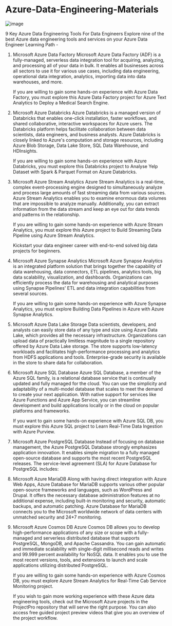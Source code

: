 # Azure-Data-Engineering-Materials

![image](https://github.com/user-attachments/assets/01f12963-c8a3-42bb-8e87-5cf6e45e34f0)


9 Key Azure Data Engineering Tools For Data Engineers 
Explore nine of the best Azure data engineering tools and services on your Azure Data Engineer Learning Path - 

1. Microsoft Azure Data Factory
      Microsoft Azure Data Factory (ADF) is a fully-managed, serverless data integration tool for acquiring, analyzing, and processing all of your data in bulk. It enables all businesses across all sectors to use it for various use cases, including data engineering, operational data integration, analytics, importing data into data warehouses, and more.
      
      If you are willing to gain some hands-on experience with Azure Data Factory, you must explore this Azure Data Factory project for Azure Text Analytics to Deploy a Medical Search Engine.

2. Microsoft Azure Databricks
      Azure Databricks is a managed version of Databricks that enables one-click installation, faster workflows, and shared collaborative, interactive workspaces for Azure users. The Databricks platform helps facilitate collaboration between data scientists, data engineers, and business analysts. Azure Databricks is closely linked to Azure's computation and storage resources, including Azure Blob Storage, Data Lake Store, SQL Data Warehouse, and HDInsights. 

      If you are willing to gain some hands-on experience with Azure Databricks, you must explore this Databricks project to Analyse Yelp Dataset with Spark & Parquet Format on Azure Databricks.

3. Microsoft Azure Stream Analytics
      Azure Stream Analytics is a real-time, complex event-processing engine designed to simultaneously analyze and process large amounts of fast streaming data from various sources. Azure Stream Analytics enables you to examine enormous data volumes that are impossible to analyze manually. Additionally, you can extract information from the data stream and keep an eye out for data trends and patterns in the relationship.
      
      If you are willing to gain some hands-on experience with Azure Stream Analytics, you must explore this Azure project to Build Streaming Data Pipeline using Azure Stream Analytics.
      
      Kickstart your data engineer career with end-to-end solved big data projects for beginners.

4. Microsoft Azure Synapse Analytics
      Microsoft Azure Synapse Analytics is an integrated platform solution that brings together the capability of data warehousing, data connectors, ETL pipelines, analytics tools, big data scalability, visualization, and dashboards. Organizations can efficiently process the data for warehousing and analytical purposes using Synapse Pipelines' ETL and data integration capabilities from several sources.
      
      If you are willing to gain some hands-on experience with Azure Synapse Analytics, you must explore Building Data Pipelines in Azure with Azure Synapse Analytics.

5. Microsoft Azure Data Lake Storage
      Data scientists, developers, and analysts can easily store data of any type and size using Azure Data Lake, which provides all the necessary infrastructure. Organizations can upload data of practically limitless magnitude to a single repository offered by Azure Data Lake storage. The store supports low-latency workloads and facilitates high-performance processing and analytics from HDFS applications and tools. Enterprise-grade security is available in the store to share data for collaboration.
  
    
6. Microsoft Azure SQL Database
      Azure SQL Database, a member of the Azure SQL family, is a relational database service that is continually updated and fully managed for the cloud. You can use the simplicity and adaptability of a multi-model database that scales to meet the demand to create your next application. With native support for services like Azure Functions and Azure App Service, you can streamline development and build applications locally or in the cloud on popular platforms and frameworks. 
      
      If you want to gain some hands-on experience with Azure SQL DB, you must explore this Azure SQL project to Learn Real-Time Data Ingestion with Azure Purview.

7. Microsoft Azure PostgreSQL Database
      Instead of focusing on database management, the Azure PostgreSQL Database strongly emphasizes application innovation. It enables simple migration to a fully managed open-source database and supports the most recent PostgreSQL releases. The service-level agreement (SLA) for Azure Database for PostgreSQL includes:
      

8. Microsoft Azure MariaDB
      Along with having direct integration with Azure Web Apps, Azure Database for MariaDB supports various other popular open-source frameworks and languages, such as WordPress and Drupal. It offers the necessary database administration features at no additional expense, including built-in monitoring and security, automatic backups, and automatic patching. Azure Database for MariaDB connects you to the Microsoft worldwide network of data centers with unmatched security and 24*7 monitoring.

9. Microsoft Azure Cosmos DB
      Azure Cosmos DB allows you to develop high-performance applications of any size or scope with a fully-managed and serverless distributed database that supports PostgreSQL, MongoDB, and Apache Cassandra. You can gain automatic and immediate scalability with single-digit millisecond reads and writes and 99.999 percent availability for NoSQL data. It enables you to use the most recent versions, tools, and extensions to launch and scale applications utilizing distributed PostgreSQL.
      
      If you are willing to gain some hands-on experience with Azure Cosmos DB, you must explore Azure Stream Analytics for Real-Time Cab Service Monitoring project.
      
      If you wish to gain more working experience with these Azure data engineering tools, check out the Microsoft Azure projects in the ProjectPro repository that will serve the right purpose. You can also access free guided project preview videos that give you an overview of the project workflow.
